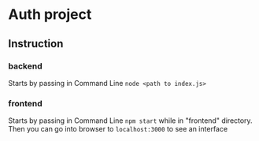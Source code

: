 # Auth project

## Instruction

### backend

Starts by passing in Command Line `node <path to index.js>`

### frontend

Starts by passing in Command Line `npm start` while in "frontend" directory.
Then you can go into browser to `localhost:3000` to see an interface

